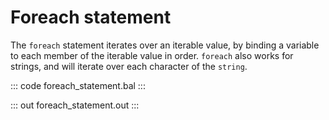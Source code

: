 # Foreach statement

The `foreach` statement iterates over an iterable value, by binding a variable to each member of the iterable value in order. `foreach` also works for strings, and will iterate over each character of the `string`.

::: code foreach_statement.bal :::

::: out foreach_statement.out :::
